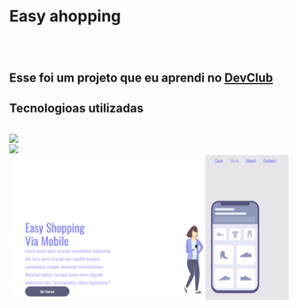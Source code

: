 <h1>Easy ahopping</h1>
<br>
<br>
<h2>Esse foi um projeto que eu aprendi no <a href="https://rodolfomori.com.br/devclub">DevClub</a></h2>

<h2>Tecnologioas utilizadas </h2>
<br>
<img src="https://img.shields.io/badge/HTML5-E34F26?style=for-the-badge&logo=html5&logoColor=white" />
<br>
<img src="https://img.shields.io/badge/CSS3-1572B6?style=for-the-badge&logo=css3&logoColor=white" />

<img src="https://github.com/Fiil2403/Easy-Shopping/blob/main/img/Captura%20de%20tela%202024-03-27%20172816.png?raw=true" />
